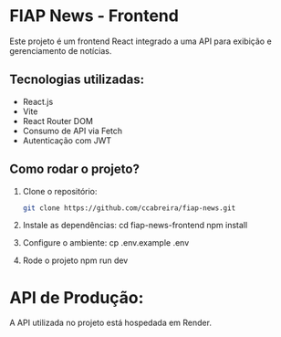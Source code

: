 # FIAP News - Frontend

Este projeto é um frontend React integrado a uma API para exibição e gerenciamento de notícias.

## Tecnologias utilizadas:
- React.js
- Vite
- React Router DOM
- Consumo de API via Fetch
- Autenticação com JWT

## Como rodar o projeto?
1. Clone o repositório:
   ```sh
   git clone https://github.com/ccabreira/fiap-news.git

2. Instale as dependências:
cd fiap-news-frontend
npm install

3. Configure o ambiente:
cp .env.example .env

4. Rode o projeto
npm run dev

# API de Produção:
A API utilizada no projeto está hospedada em Render.